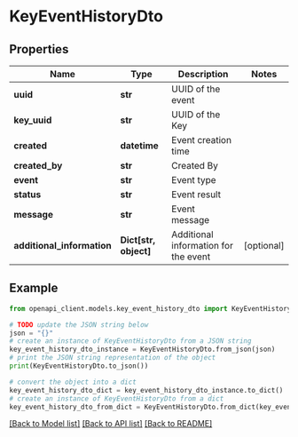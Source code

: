 # KeyEventHistoryDto


## Properties

Name | Type | Description | Notes
------------ | ------------- | ------------- | -------------
**uuid** | **str** | UUID of the event | 
**key_uuid** | **str** | UUID of the Key | 
**created** | **datetime** | Event creation time | 
**created_by** | **str** | Created By | 
**event** | **str** | Event type | 
**status** | **str** | Event result | 
**message** | **str** | Event message | 
**additional_information** | **Dict[str, object]** | Additional information for the event | [optional] 

## Example

```python
from openapi_client.models.key_event_history_dto import KeyEventHistoryDto

# TODO update the JSON string below
json = "{}"
# create an instance of KeyEventHistoryDto from a JSON string
key_event_history_dto_instance = KeyEventHistoryDto.from_json(json)
# print the JSON string representation of the object
print(KeyEventHistoryDto.to_json())

# convert the object into a dict
key_event_history_dto_dict = key_event_history_dto_instance.to_dict()
# create an instance of KeyEventHistoryDto from a dict
key_event_history_dto_from_dict = KeyEventHistoryDto.from_dict(key_event_history_dto_dict)
```
[[Back to Model list]](../README.md#documentation-for-models) [[Back to API list]](../README.md#documentation-for-api-endpoints) [[Back to README]](../README.md)


